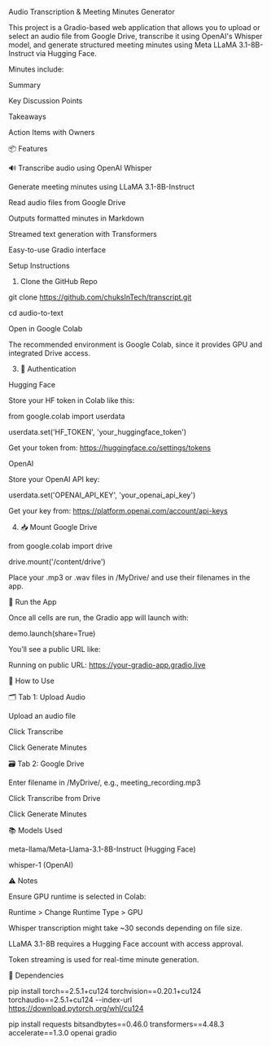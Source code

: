 Audio Transcription & Meeting Minutes Generator

This project is a Gradio-based web application that allows you to upload or select an audio file from Google Drive, transcribe it using OpenAI's Whisper model, and generate structured meeting minutes using Meta LLaMA 3.1-8B-Instruct via Hugging Face.

Minutes include:


 Summary
 

 Key Discussion Points
 

 Takeaways
 

 Action Items with Owners
 

📦 Features

🔊 Transcribe audio using OpenAI Whisper


 Generate meeting minutes using LLaMA 3.1-8B-Instruct
 

 Read audio files from Google Drive
 

 Outputs formatted minutes in Markdown
 

 Streamed text generation with Transformers
 

 Easy-to-use Gradio interface


 Setup Instructions
 
1. Clone the GitHub Repo
   
 git clone https://github.com/chuksInTech/transcript.git
 
 cd audio-to-text

Open in Google Colab

The recommended environment is Google Colab, since it provides GPU and integrated Drive access.

3. 🔑 Authentication

Hugging Face

Store your HF token in Colab like this:


from google.colab import userdata

userdata.set('HF_TOKEN', 'your_huggingface_token')

Get your token from: https://huggingface.co/settings/tokens


OpenAI

Store your OpenAI API key:

userdata.set('OPENAI_API_KEY', 'your_openai_api_key')

Get your key from: https://platform.openai.com/account/api-keys


4. 📥 Mount Google Drive
   

from google.colab import drive

drive.mount('/content/drive')

Place your .mp3 or .wav files in /MyDrive/ and use their filenames in the app.


🚀 Run the App

Once all cells are run, the Gradio app will launch with:


demo.launch(share=True)

You’ll see a public URL like:

Running on public URL: https://your-gradio-app.gradio.live

🎯 How to Use

🗂 Tab 1: Upload Audio

Upload an audio file


Click Transcribe


Click Generate Minutes


🗃 Tab 2: Google Drive

Enter filename in /MyDrive/, e.g., meeting_recording.mp3


Click Transcribe from Drive


Click Generate Minutes


📚 Models Used

meta-llama/Meta-Llama-3.1-8B-Instruct (Hugging Face)


whisper-1 (OpenAI)


⚠️ Notes

Ensure GPU runtime is selected in Colab:

Runtime > Change Runtime Type > GPU


Whisper transcription might take ~30 seconds depending on file size.


LLaMA 3.1-8B requires a Hugging Face account with access approval.


Token streaming is used for real-time minute generation.


📌 Dependencies


pip install torch==2.5.1+cu124 torchvision==0.20.1+cu124 torchaudio==2.5.1+cu124 --index-url https://download.pytorch.org/whl/cu124

pip install requests bitsandbytes==0.46.0 transformers==4.48.3 accelerate==1.3.0 openai gradio
